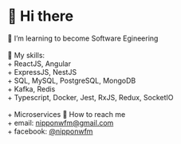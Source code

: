 <h1>👋 Hi there</h1>
👀 I’m learning to become Software Egineering<br><br>
📜 My skills:<br>
+ ReactJS, Angular<br>
+ ExpressJS, NestJS<br>
+ SQL, MySQL, PostgreSQL, MongoDB<br>
+ Kafka, Redis<br>
+ Typescript, Docker, Jest, RxJS, Redux, SocketIO<br><br>
+ Microservices
🌈 How to reach me <br>
+ email: <a href="#">nipponwfm@gmail.com</a><br>
+ facebook: <a href="https://www.facebook.com/nipponwfm">@nipponwfm</a><br>
<!---
nipponwfm/nipponwfm is a ✨ special ✨ repository because its `README.md` (this file) appears on your GitHub profile.
You can click the Preview link to take a look at your changes.
--->
